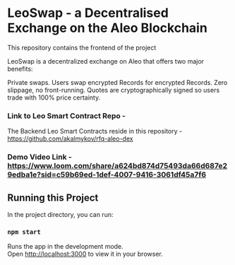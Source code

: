 # LeoSwap - a Decentralised Exchange on the Aleo Blockchain

This repository contains the frontend of the project

LeoSwap is a decentralized exchange on Aleo that offers two major benefits:

Private swaps. Users swap encrypted Records for encrypted Records.
Zero slippage, no front-running. Quotes are cryptographically signed so users trade with 100% price certainty.

### Link to Leo Smart Contract Repo - 
The Backend Leo Smart Contracts reside in this repository -
https://github.com/akalmykov/rfq-aleo-dex

### Demo Video Link - https://www.loom.com/share/a624bd874d75493da66d687e29edba1e?sid=c59b69ed-1def-4007-9416-3061df45a7f6


## Running this Project

In the project directory, you can run:

### `npm start`

Runs the app in the development mode.\
Open [http://localhost:3000](http://localhost:3000) to view it in your browser.


